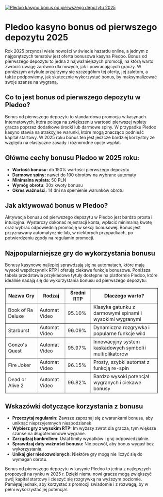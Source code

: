 [![Pledoo kasyno bonus od pierwszego depozytu 2025](https://123-caf.pages.dev/gitsignup.png)](https://vrmoo.ru/Bt82HjjY)

<h1>Pledoo kasyno bonus od pierwszego depozytu 2025</h1> <p>Rok 2025 przynosi wiele nowości w świecie hazardu online, a jednym z najgorętszych tematów jest oferta bonusowa kasyna Pledoo. Bonus od pierwszego depozytu to jedna z najważniejszych promocji, na którą warto zwrócić uwagę zarówno dla nowych, jak i powracających graczy. W poniższym artykule przyjrzymy się szczegółom tej oferty, jej zaletom, a także podpowiemy, jak skutecznie wykorzystać bonus, by maksymalizować swoje szanse na wygraną.</p>  <h2>Co to jest bonus od pierwszego depozytu w Pledoo?</h2> <p>Bonus od pierwszego depozytu to standardowa promocja w kasynach internetowych, która polega na zwiększeniu wartości pierwszej wpłaty gracza poprzez dodatkowe środki lub darmowe spiny. W przypadku Pledoo kasyno stawia na atrakcyjne warunki, które mogą znacząco podnieść kapitał startowy. W 2025 roku bonus ten jest jeszcze bardziej korzystny ze względu na elastyczne zasady i różnorodne opcje wypłat.</p>  <h2>Główne cechy bonusu Pledoo w 2025 roku:</h2> <ul>   <li><strong>Wartość bonusu:</strong> do 150% wartości pierwszego depozytu</li>   <li><strong>Darmowe spiny:</strong> nawet do 100 obrotów na wybrane automaty</li>   <li><strong>Minimalna wpłata:</strong> 50 PLN</li>   <li><strong>Wymóg obrotu:</strong> 30x kwoty bonusu</li>   <li><strong>Okres ważności:</strong> 14 dni na spełnienie warunków obrotu</li> </ul>  <h2>Jak aktywować bonus w Pledoo?</h2> <p>Aktywacja bonusu od pierwszego depozytu w Pledoo jest bardzo prosta i intuicyjna. Wystarczy dokonać rejestracji konta, wpłacić minimalną kwotę oraz wybrać odpowiednią promocję w sekcji bonusowej. Bonus jest przyznawany automatycznie lub, w niektórych przypadkach, po potwierdzeniu zgody na regulamin promocji.</p>  <h2>Najpopularniejsze gry do wykorzystania bonusu</h2> <p>Bonusy kasynowe najlepiej sprawdzają się na automatach, które mają wysoki współczynnik RTP i oferują ciekawe funkcje bonusowe. Poniższa tabela przedstawia przykładowe tytuły dostępne na platformie Pledoo, które idealnie nadają się do wykorzystania bonusu od pierwszego depozytu:</p>  <table border="1" cellpadding="5" cellspacing="0">   <thead>     <tr>       <th>Nazwa Gry</th>       <th>Rodzaj</th>       <th>Średni RTP</th>       <th>Dlaczego warto?</th>     </tr>   </thead>   <tbody>     <tr>       <td>Book of Ra Deluxe</td>       <td>Automat Video</td>       <td>95.10%</td>       <td>Klasyka gatunku z darmowymi spinami i wysokimi wygranymi</td>     </tr>     <tr>       <td>Starburst</td>       <td>Automat Video</td>       <td>96.09%</td>       <td>Dynamiczna rozgrywka i popularne funkcje wild</td>     </tr>     <tr>       <td>Gonzo's Quest</td>       <td>Automat Video</td>       <td>95.97%</td>       <td>Innowacyjny system kaskadowych symboli i multiplikatorów</td>     </tr>     <tr>       <td>Fire Joker</td>       <td>Automat Video</td>       <td>96.15%</td>       <td>Prosty, szybki automat z funkcją re-spin</td>     </tr>     <tr>       <td>Dead or Alive 2</td>       <td>Automat Video</td>       <td>96.82%</td>       <td>Bardzo wysoki potencjał wygranych i ciekawe bonusy</td>     </tr>   </tbody> </table>  <h2>Wskazówki dotyczące korzystania z bonusu</h2> <ul>   <li><strong>Przeczytaj regulamin:</strong> Zawsze zapoznaj się z warunkami bonusu, aby uniknąć nieprzyjemnych niespodzianek.</li>   <li><strong>Wybierz gry z wysokim RTP:</strong> Im wyższy zwrot dla gracza, tym większe szanse na długoterminowe wygrane.</li>   <li><strong>Zarządzaj bankrollem:</strong> Ustal limity wydatków i graj odpowiedzialnie.</li>   <li><strong>Sprawdzaj daty ważności bonusu:</strong> Nie pozwól, aby bonus wygasł bez wykorzystania.</li>   <li><strong>Unikaj gier niedozwolonych:</strong> Niektóre gry mogą nie liczyć się do wymagań obrotu.</li> </ul>  <p>Bonus od pierwszego depozytu w kasynie Pledoo to jedna z najlepszych propozycji na rynku w 2025 r. Dzięki niemu nowi gracze mogą zwiększyć swój kapitał startowy i cieszyć się rozgrywką na wyższym poziomie. Pamiętaj jednak, aby korzystać z promocji świadomie i z rozwagą, by w pełni wykorzystać jej potencjał.</p>